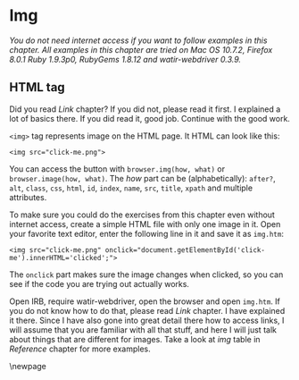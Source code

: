 # Img

*You do not need internet access if you want to follow examples in this chapter. All examples in this chapter are tried on Mac OS 10.7.2, Firefox 8.0.1 Ruby 1.9.3p0, RubyGems 1.8.12 and watir-webdriver 0.3.9.*

## HTML tag

Did you read *Link* chapter? If you did not, please read it first. I explained a lot of basics there. If you did read it, good job. Continue with the good work.

`<img>` tag represents image on the HTML page. It HTML can look like this:

    <img src="click-me.png">

You can access the button with `browser.img(how, what)` or `browser.image(how, what)`. The *how* part can be (alphabetically): `after?`, `alt`, `class`, `css`, `html`, `id`, `index`, `name`, `src`, `title`, `xpath` and multiple attributes.

To make sure you could do the exercises from this chapter even without internet access, create a simple HTML file with only one image in it. Open your favorite text editor, enter the following line in it and save it as `img.htm`:

    <img src="click-me.png" onclick="document.getElementById('click-me').innerHTML='clicked';">

The `onclick` part makes sure the image changes when clicked, so you can see if the code you are trying out actually works.

Open IRB, require watir-webdriver, open the browser and open `img.htm`. If you do not know how to do that, please read *Link* chapter. I have explained it there. Since I have also gone into great detail there how to access links, I will assume that you are familiar with all that stuff, and here I will just talk about things that are different for images. Take a look at *img* table in *Reference* chapter for more examples.

\newpage


